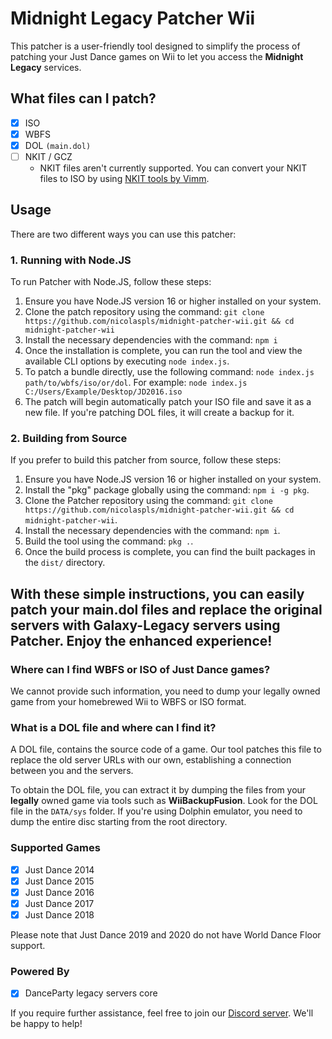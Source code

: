 # Midnight Legacy Patcher Wii

This patcher is a user-friendly tool designed to simplify the process of patching your Just Dance games on Wii to let you access the **Midnight Legacy** services. 

## What files can I patch?
- [X] ISO
- [X] WBFS
- [X] DOL `(main.dol)`
- [ ] NKIT / GCZ
  - NKIT files aren't currently supported. You can convert your NKIT files to ISO by using [NKIT tools by Vimm](https://vimm.net/vault/?p=nkit).

## Usage

There are two different ways you can use this patcher:

### 1. Running with Node.JS

To run Patcher with Node.JS, follow these steps:

1. Ensure you have Node.JS version 16 or higher installed on your system.
2. Clone the patch repository using the command: `git clone https://github.com/nicolaspls/midnight-patcher-wii.git && cd midnight-patcher-wii`
3. Install the necessary dependencies with the command: `npm i`
4. Once the installation is complete, you can run the tool and view the available CLI options by executing `node index.js`.
5. To patch a bundle directly, use the following command: `node index.js path/to/wbfs/iso/or/dol`.
   For example: `node index.js C:/Users/Example/Desktop/JD2016.iso`
6. The patch will begin automatically patch your ISO file and save it as a new file. If you're patching DOL files, it will create a backup for it.

### 2. Building from Source

If you prefer to build this patcher from source, follow these steps:

1. Ensure you have Node.JS version 16 or higher installed on your system.
2. Install the "pkg" package globally using the command: `npm i -g pkg`.
3. Clone the Patcher repository using the command: `git clone https://github.com/nicolaspls/midnight-patcher-wii.git && cd midnight-patcher-wii`.
4. Install the necessary dependencies with the command: `npm i`.
5. Build the tool using the command: `pkg .`.
6. Once the build process is complete, you can find the built packages in the `dist/` directory.

With these simple instructions, you can easily patch your main.dol files and replace the original servers with Galaxy-Legacy servers using Patcher. Enjoy the enhanced experience!
------------

### Where can I find WBFS or ISO of Just Dance games?
We cannot provide such information, you need to dump your legally owned game from your homebrewed Wii to WBFS or ISO format.

### What is a DOL file and where can I find it?

A DOL file, contains the source code of a game. Our tool patches this file to replace the old server URLs with our own, establishing a connection between you and the servers.

To obtain the DOL file, you can extract it by dumping the files from your **legally** owned game via tools such as **WiiBackupFusion**. Look for the DOL file in the `DATA/sys` folder. If you're using Dolphin emulator, you need to dump the entire disc starting from the root directory.

### Supported Games

- [X] Just Dance 2014
- [X] Just Dance 2015
- [X] Just Dance 2016
- [X] Just Dance 2017
- [X] Just Dance 2018

Please note that Just Dance 2019 and 2020 do not have World Dance Floor support.

### Powered By

- [X] DanceParty legacy servers core

If you require further assistance, feel free to join our [Discord server](https://discord.gg/AxAVcdHH). We'll be happy to help!
